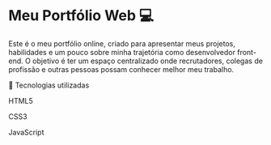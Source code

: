 # Meu Portfólio Web 💻

Este é o meu portfólio online, criado para apresentar meus projetos, habilidades e um pouco sobre minha trajetória como desenvolvedor front-end. O objetivo é ter um espaço centralizado onde recrutadores, colegas de profissão e outras pessoas possam conhecer melhor meu trabalho.

🚀 Tecnologias utilizadas

HTML5

CSS3

JavaScript
